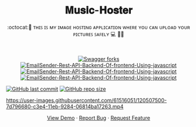 <h1 align="center">𝐌𝐮𝐬𝐢𝐜-𝐇𝐨𝐬𝐭𝐞𝐫</h1>

<p align="center">:octocat:🌟 ᴛʜɪꜱ ɪꜱ ᴍʏ ɪᴍᴀɢᴇ ʜᴏꜱᴛɪɴɢ ᴀᴘᴘʟɪᴄᴀᴛɪᴏɴ ᴡʜᴇʀᴇ ʏᴏᴜ ᴄᴀɴ ᴜᴘʟᴏᴀᴅ ʏᴏᴜʀ ᴘɪᴄᴛᴜʀᴇꜱ ꜱᴀꜰᴇʟʏ 💻 🎯🚀 <p><br>
 <p align="center">
 <a href="https://github.com/ashish2030/EmailSender-Rest-API-Backend-Of-frontend-Using-javascript/fork" target="blank">
 <img src="https://img.shields.io/github/forks/ashish2030/EmailSender-Rest-API-Backend-Of-frontend-Using-javascript?style=flat-square" alt="Swagger forks"/>
</a>
<a href="https://github.com/ashish2030/Swagger/stargazers" target="blank">
<img src="https://img.shields.io/github/stars/ashish2030/EmailSender-Rest-API-Backend-Of-frontend-Using-javascript?style=flat-square" alt="EmailSender-Rest-API-Backend-Of-frontend-Using-javascript"/>
</a>
<a href="https://github.com/ashish2030/EmailSender-Rest-API-Backend-Of-frontend-Using-javascript/issues" target="blank">
<img src="https://img.shields.io/github/issues/ashish2030/EmailSender-Rest-API-Backend-Of-frontend-Using-javascript?style=flat-square" alt="EmailSender-Rest-API-Backend-Of-frontend-Using-javascript"/>
</a>
<a href="https://github.com/ashish2030/EmailSender-Rest-API-Backend-Of-frontend-Using-javascript/pulls" target="blank">
<img src="https://img.shields.io/github/issues-pr/ashish2030/EmailSender-Rest-API-Backend-Of-frontend-Using-javascript?style=flat-square" alt="EmailSender-Rest-API-Backend-Of-frontend-Using-javascript"/>
</a>
</p>


[![GitHub last commit](https://img.shields.io/github/last-commit/ashish2030/EmailSender-Rest-API-Backend-Of-frontend-Using-javascript)](https://github.com/ashish2030/EmailSender-Rest-API-Backend-Of-frontend-Using-javascript/commits/master)
[![GitHub repo size](https://img.shields.io/github/repo-size/ashish2030/EmailSender-Rest-API-Backend-Of-frontend-Using-javascript)](https://github.com/ashish2030/EmailSender-Rest-API-Backend-Of-frontend-Using-javascript/archive/master.zip)
  

https://user-images.githubusercontent.com/61516051/120507500-7d796680-c3e4-11eb-9284-06814ba17263.mp4




<p align="center">
    <a href="https://image-hoster-ashish.herokuapp.com/" target="blank">View Demo</a>
    ·
    <a href="https://github.com/ashish2030/EmailSender-Rest-API-Backend-Of-frontend-Using-javascript/issues/new/choose">Report Bug</a>
    ·
    <a href="https://github.com/ashish2030/EmailSender-Rest-API-Backend-Of-frontend-Using-javascript/issues/new/choose">Request Feature</a>
</p>
